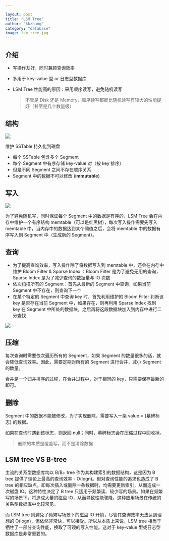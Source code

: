 ```yaml
---

layout: post
title: "LSM Tree"
author: "kkzhang"
category: "database"
image: lsm_tree.jpg
---
```


## 介绍

- 写操作友好，同时兼顾查询效率

- 多用于 key-value 型 or 日志型数据库

- LSM Tree 性能高的原因：采用顺序读写，避免随机读写

  > 不管是 Disk 还是 Memory，顺序读写都能比随机读写有较大的性能提好（甚至是几个数量级）

## 结构

![]({{site.baseurl}}/images/lsm_1.png)

维护 SSTable 持久化到磁盘

- 每个 SSTable 包含多个 Segment
- 每个 Segment 中有序存储 key-value 对（按 key 排序）
- 但是不同 Segment 之间不存在顺序关系
- Segment 中的数据不可以修改 (**immutable**)

## 写入

![]({{site.baseurl}}/images/lsm_2.png)

为了避免随机写，同时保证每个 Segment 中的数据是有序的，LSM Tree 会在内存中维护一个有序结构 memtable（可以是红黑树），每次写入操作需要先写入 memtable 中，当内存中的数据达到某个阈值之后，会将 memtable 中的数据有序写入到 Segment 中（生成新的 Segment）。

## 查询

- 为了提高查询效率，写入操作除了将数据写入到 memtable 中，还会在内存中维护 Bloom Filter & Sparse Index ：Bloom Filter 是为了避免无用的查询，Sparse Index 是为了减少查询的数据量与 IO 次数
- 依次扫描所有的 Segment：首先从最新的 Segment 中查询，如果当前 Segment 中不存在，则查询下一个
- 在某个特定的 Segment 中查询 key 时，首先利用维护的 Bloom Filter 判断该 key 是否存在当前 Segment 中，如果存在，则再利用 Sparse Index 找到 key 在 Segment 中所处的数据块，之后再将这段数据块加入到内存中进行二分查找

![]({{site.baseurl}}/images/lsm_3.png)

## 压缩

每次查询时需要依次遍历所有的 Segment，如果 Segment 的数量很多的话，就会降低查询效率。因此，需要定期对所有的 Segment 进行合并，减小 Segment 的数量。

合并是一个归并排序的过程，在合并过程中，对于相同的 key，只需要保存最新的即可。

## 删除

Segment 中的数据不能被修改，为了实现删除，需要写入一条 value = {墓碑标志} 的数据。

如果在查询时遇到该标志，则返回 null；同时，墓碑标志会在压缩过程中回收掉。

> 删除的本质是覆盖写，而不是清除数据

## **LSM tree VS B-tree**

主流的关系型数据库均以 B/B+ tree 作为其构建索引的数据结构，这是因为 B tree 提供了理论上最高的查询效率 - O(log⁡n)。但对查询性能的追求也造成了 B tree 的相应缺点，即每次插入或删除一条数据时，均需要更新索引，从而造成一次磁盘 IO。这种特性决定了 B tree 只适用于频繁读、较少写的场景。如果在频繁写的场景下，将造成大量的磁盘 IO，从而导致性能骤降。这种应用场景在传统的关系型数据库中比较常见。

而 LSM tree 则避免了频繁写场景下的磁盘 IO 开销，尽管其查询效率无法达到理想的 O(log⁡n)，但依然非常快，可以接受。所以从本质上来说，LSM tree 相当于牺牲了一部分查询性能，换取了可观的写入性能。这对于 key-value 型或日志型数据库是非常重要的。